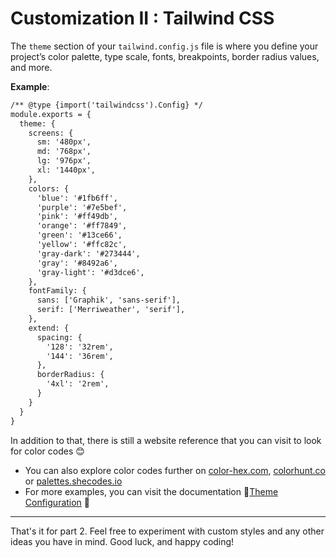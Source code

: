# Customization II : Tailwind CSS

The `theme` section of your `tailwind.config.js` file is where you define your project’s color palette, type scale, fonts, breakpoints, border radius values, and more.

**Example**:
```html
/** @type {import('tailwindcss').Config} */
module.exports = {
  theme: {
    screens: {
      sm: '480px',
      md: '768px',
      lg: '976px',
      xl: '1440px',
    },
    colors: {
      'blue': '#1fb6ff',
      'purple': '#7e5bef',
      'pink': '#ff49db',
      'orange': '#ff7849',
      'green': '#13ce66',
      'yellow': '#ffc82c',
      'gray-dark': '#273444',
      'gray': '#8492a6',
      'gray-light': '#d3dce6',
    },
    fontFamily: {
      sans: ['Graphik', 'sans-serif'],
      serif: ['Merriweather', 'serif'],
    },
    extend: {
      spacing: {
        '128': '32rem',
        '144': '36rem',
      },
      borderRadius: {
        '4xl': '2rem',
      }
    }
  }
}
```
In addition to that, there is still a website reference that you can visit to look for color codes 😊
- You can also explore color codes further on [color-hex.com](https://www.color-hex.com/), [colorhunt.co](https://colorhunt.co/) or [palettes.shecodes.io](https://palettes.shecodes.io/)
- For more examples, you can visit the documentation 📖[Theme Configuration](https://tailwindcss.com/docs/theme) 📖

---
That's it for part 2. Feel free to experiment with custom styles and any other ideas you have in mind. Good luck, and happy coding!
